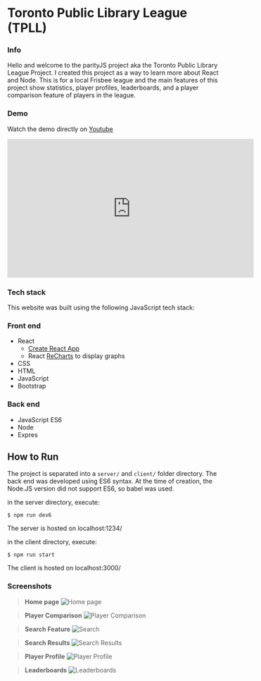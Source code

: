 # Toronto Public Library League (TPLL)

### __Info__

Hello and welcome to the parityJS project aka the Toronto Public Library League Project. I created this project as a way to learn more about React and Node. This is for a local Frisbee league and the main features of this project show statistics, player profiles, leaderboards, and a player comparison feature of players in the league.

### __Demo__

Watch the demo directly on [Youtube](https://www.youtube.com/watch?v=wVXZCphzEh4)

<iframe width="560" height="315" src="https://www.youtube.com/embed/wVXZCphzEh4" frameborder="0" allow="accelerometer; autoplay; clipboard-write; encrypted-media; gyroscope; picture-in-picture" allowfullscreen></iframe>


### __Tech stack__

This website was built using the following JavaScript tech stack:

### __Front end__

- React 
    - [Create React App](https://github.com/facebook/create-react-appA)
    - React [ReCharts](https://github.com/recharts/recharts) to display graphs
- CSS
- HTML
- JavaScript
- Bootstrap

### __Back end__

- JavaScript ES6
- Node
- Expres

## How to Run

The project is separated into a `server/` and `client/` folder directory.
The back end was developed using ES6 syntax. At the time of creation, the Node.JS version did not support ES6, so babel was used.

in the server directory, execute:

    $ npm run dev6

The server is hosted on localhost:1234/

in the client directory, execute:

    $ npm run start

The client is hosted on localhost:3000/


### __Screenshots__

> __Home page__
![Home page](screenshots/home_page.png)

> __Player Comparison__
![Player Comparison](screenshots/player_compare.png)

> __Search Feature__
![Search](screenshots/search_feature.png)

> __Search Results__
![Search Results](screenshots/search_results.png)

> __Player Profile__
![Player Profile](screenshots/player_profile.png)

> __Leaderboards__
![Leaderboards](screenshots/leaderboards.png)